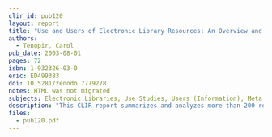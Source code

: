 ```yaml
---
clir_id: pub120
layout: report
title: "Use and Users of Electronic Library Resources: An Overview and Analysis of Recent Research Studies"
authors: 
  - Tenopir, Carol
pub_date: 2003-08-01
pages: 72
isbn: 1-932326-03-0
eric: ED499383
doi: 10.5281/zenodo.7779278
notes: HTML was not migrated
subjects: Electronic Libraries, Use Studies, Users (Information), Meta Analysis, Library Associations, Research Reports, Evaluation Research, Research Design, Information Utilization, Information Services
description: "This CLIR report summarizes and analyzes more than 200 recent research publications that focus on the use of electronic library resources (digital libraries and digital resources) and were published between 1995 and 2003. Eight major ongoing studies (each with multiple publications) are identified as Tier 1 studies and are analyzed in detail, while about 100 smaller-scale studies are classified as Tier 2 studies and are examined together. The goal of this report is to provide information that librarians can use to make important decisions about collections, services, and product design."
files:
  - pub120.pdf
---
```

